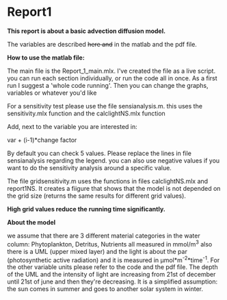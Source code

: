# Report1
<strong>This report is about a basic advection diffusion model.</strong>
<p>The variables are described <del>here and</del> in the matlab and the pdf file.</p>
<p><strong>How to use the matlab file:</strong>

<p>The main file is the Report_1_main.mlx. I've created the file as a live script. you can run each section individually, or run the code all in once.
As a first run I suggest a 'whole code running'. Then you can change the graphs, variables or whatever you'd like</p>

<p>For a sensitivity test please use the file sensianalysis.m. this uses the sensitivity.mlx function and the calclightNS.mlx function</p>

<p>Add, next to the variable you are interested in:</p>
<p>var + (i-1)*change factor</p>
<p>By default you can check 5 values. Please replace the lines in file sensianalysis regarding the legend. you can also use negative 
values if you want to do the sensitivity analysis around a specific value. </p>

<p>The file gridsensitivity.m uses the functions in files calclightNS.mlx and report1NS. It creates a fiigure that shows that
the model is not depended on the grid size (returns the same results for different grid values). </p>
<p><b>High grid values reduce the running time significantly.</b></p>


<p><b>About the model</b></p>
<p>we assume that there are 3 different material categories in the water column:
Phytoplankton, Detritus, Nutrients
all measured in mmol/m<sup>3</sup>
also there is a UML (upper mixed layer) and
the light is about the par (photosynthetic active radiation) and it is measured in μmol*m<sup>-2</sup>*time<sup>-1</sup>. For the other variable units please refer to the code and the pdf file. 
The depth of the UML and the intensity of light are increasing from 21st of december until 21st of june and then they're decreasing. It is a simplified assumption: the sun comes in summer and goes to another solar system in winter.</p>

